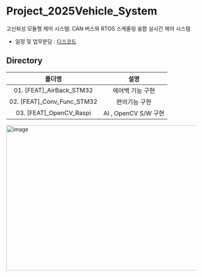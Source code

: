 # Project_2025Vehicle_System
고신뢰성 모듈형 제어 시스템: CAN 버스와 RTOS 스케줄링 융합 실시간 제어 시스템

- 일정 및 업무분담 : [디스코드](https://discord.gg/kcJr6w6eAq)
## Directory
|폴더명|설명|
|:--:|:--:|
|01. [FEAT]_AirBack_STM32|에어백 기능 구현| 
|02. [FEAT]_Conv_Func_STM32|편의기능 구현|
|03. [FEAT]_OpenCV_Raspi|AI , OpenCV S/W 구현|

<img width="845" height="385" alt="image" src="https://github.com/user-attachments/assets/987c4f0f-a023-49bf-ad59-79d25af804bc" />
